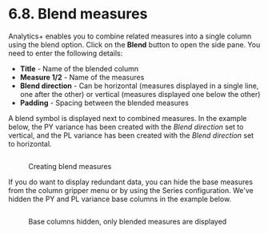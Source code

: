 # 6.8. Blend measures

Analytics+ enables you to combine related measures into a single column using the blend option. Click on the **Blend** button to open the side pane. You need to enter the following details:

* **Title** - Name of the blended column
* **Measure 1/2** - Name of the measures
* **Blend direction** - Can be horizontal (measures displayed in a single line, one after the other) or vertical (measures displayed one below the other)
* **Padding** - Spacing between the blended measures

A blend symbol is displayed next to combined measures. In the example below, the PY variance has been created with the _Blend direction_ set to vertical, and the PL variance has been created with the _Blend direction_ set to horizontal.

<figure><img src="../../.gitbook/assets/image (983).png" alt=""><figcaption><p>Creating blend measures</p></figcaption></figure>

If you do want to display redundant data, you can hide the base measures from the column gripper menu or by using the Series configuration. We've hidden the PY and PL variance base columns in the example below.

<figure><img src="../../.gitbook/assets/image (984).png" alt=""><figcaption><p>Base columns hidden, only blended measures are displayed</p></figcaption></figure>

